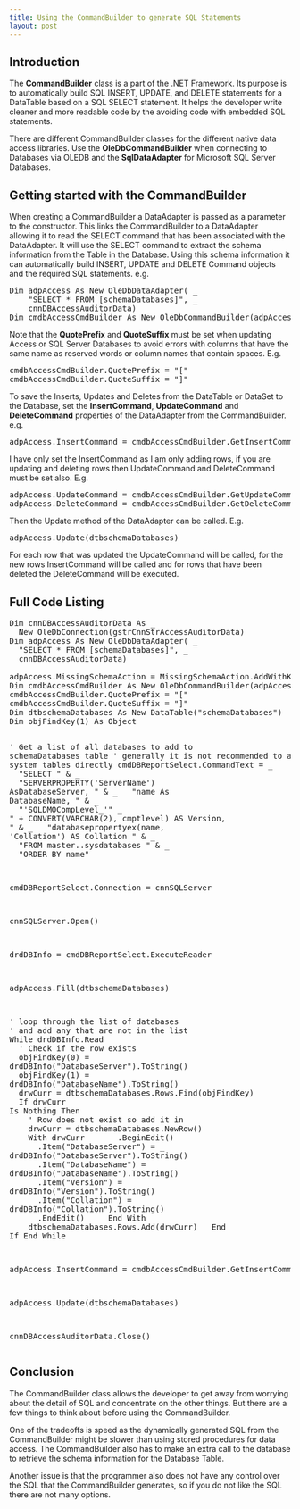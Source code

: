 ```yaml
---
title: Using the CommandBuilder to generate SQL Statements
layout: post
---
```


<h2>Introduction</h2>
<p>
  The <strong>CommandBuilder</strong> class is a part of the .NET Framework. Its
  purpose is to automatically build SQL INSERT, UPDATE,&nbsp;and DELETE
  statements for a DataTable based on a SQL SELECT statement. It helps the
  developer write cleaner and more readable code by the avoiding code with
  embedded SQL statements.
</p>
<p>
  There are different CommandBuilder classes for the different native data
  access libraries. Use the <strong>OleDbCommandBuilder</strong> when connecting
  to Databases via OLEDB and the <strong>SqlDataAdapter</strong> for Microsoft
  SQL Server Databases.
</p>
<h2>Getting started with the CommandBuilder</h2>
<p>
  When creating a CommandBuilder a DataAdapter is passed as a parameter to the
  constructor. This links the CommandBuilder to a DataAdapter allowing it to
  read the SELECT command that has been associated with the DataAdapter. It will
  use the SELECT command to extract the schema information from the Table in the
  Database. Using this schema information it can automatically build INSERT,
  UPDATE and DELETE Command objects and the required SQL statements. e.g.
</p>
<pre
  class="code"
><span class="CodeKeyword">Dim</span> adpAccess <span class="CodeKeyword">As</span> New OleDbDataAdapter( _
	<span class="CodeLiteral">&quot;SELECT * FROM [schemaDatabases]&quot;</span>, _
	cnnDBAccessAuditorData) 
<span class="CodeKeyword">Dim</span> cmdbAccessCmdBuilder <span class="CodeKeyword">As</span> New OleDbCommandBuilder(adpAccess)</pre>
<p>
  Note that the <strong>QuotePrefix</strong> and
  <strong>QuoteSuffix</strong> must be set when updating Access or SQL Server
  Databases to avoid errors with columns that have the same name as reserved
  words or column names that contain spaces. E.g.
</p>
<pre
  class="code"
>cmdbAccessCmdBuilder.QuotePrefix = <span class="CodeLiteral">&quot;[&quot;</span>
cmdbAccessCmdBuilder.QuoteSuffix = <span class="CodeLiteral">&quot;]&quot;</span></pre>
<p>
  To save the Inserts, Updates and Deletes from the DataTable or DataSet to the
  Database, set the <strong>InsertCommand</strong>,
  <strong>UpdateCommand</strong> and <strong>DeleteCommand</strong> properties
  of the DataAdapter from the CommandBuilder. e.g.
</p>
<pre class="code">
adpAccess.InsertCommand = cmdbAccessCmdBuilder.GetInsertCommand()</pre
>
<p>
  I have only set the InsertCommand as I am only adding rows, if you are
  updating and deleting rows then UpdateCommand and DeleteCommand must be set
  also. E.g.
</p>
<pre class="code">
adpAccess.UpdateCommand = cmdbAccessCmdBuilder.GetUpdateCommand()
adpAccess.DeleteCommand = cmdbAccessCmdBuilder.GetDeleteCommand()</pre
>
<p>Then the Update method of the DataAdapter can be called. E.g.</p>
<pre class="code">adpAccess.Update(dtbschemaDatabases)</pre>
<p>
  For each row that was updated the UpdateCommand will be called, for the new
  rows InsertCommand will be called and for rows that have been deleted the
  DeleteCommand will be executed.
</p>
<h2>Full Code Listing</h2>
<pre
  class="Code"
><span class="CodeKeyword">Dim</span> cnnDBAccessAuditorData <span class="CodeKeyword">As</span> _
&nbsp;&nbsp;<span class="CodeKeyword">New</span> OleDbConnection(gstrCnnStrAccessAuditorData)
<span class="CodeKeyword">Dim</span> adpAccess <span class="CodeKeyword">As</span> New OleDbDataAdapter( _
&nbsp;&nbsp;<span class="CodeLiteral">&quot;SELECT * FROM [schemaDatabases]&quot;</span>, _
&nbsp;&nbsp;cnnDBAccessAuditorData)
&nbsp;&nbsp;
adpAccess.MissingSchemaAction = MissingSchemaAction.AddWithKey
<span class="CodeKeyword">Dim</span> cmdbAccessCmdBuilder <span class="CodeKeyword">As</span> New OleDbCommandBuilder(adpAccess)
cmdbAccessCmdBuilder.QuotePrefix = <span class="CodeLiteral">&quot;[&quot;</span>
cmdbAccessCmdBuilder.QuoteSuffix = <span class="CodeLiteral">&quot;]&quot;</span>
<span class="CodeKeyword">Dim</span> dtbschemaDatabases <span class="CodeKeyword">As</span> New DataTable(&quot;schemaDatabases&quot;)
<span class="CodeKeyword">Dim</span> objFindKey(1) <span class="CodeKeyword">As</span> Object

<span class="CodeComment">' Get a list of all databases to add to schemaDatabases table
' generally it is not recommended to access the system tables directly</span>
cmdDBReportSelect.CommandText = _
&nbsp;&nbsp;<span class="CodeLiteral">&quot;SELECT &quot;</span> &amp; _
&nbsp;&nbsp;<span class="CodeLiteral">&quot;SERVERPROPERTY('ServerName') AsDatabaseServer, &quot;</span> &amp; _
&nbsp;&nbsp;<span class="CodeLiteral">&quot;name As DatabaseName, &quot;</span> &amp; _
&nbsp;&nbsp;<span class="CodeLiteral">&quot;'SQLDMOCompLevel_'&quot;</span> _
  <span class="CodeLiteral">&quot; + CONVERT(VARCHAR(2), cmptlevel) AS Version, &quot;</span> &amp; _
&nbsp;&nbsp;<span class="CodeLiteral">&quot;databasepropertyex(name, 'Collation') AS Collation &quot;</span> &amp; _
&nbsp;&nbsp;<span class="CodeLiteral">&quot;FROM master..sysdatabases &quot;</span> &amp; _
&nbsp;&nbsp;<span class="CodeLiteral">&quot;ORDER BY name&quot;</span>

cmdDBReportSelect.Connection = cnnSQLServer

cnnSQLServer.Open()

drdDBInfo = cmdDBReportSelect.ExecuteReader

adpAccess.Fill(dtbschemaDatabases)

<span class="CodeComment">' loop through the list of databases</span> 
<span class="CodeComment">' and add any that are not in the list</span>
<span class="CodeKeyword">While</span> drdDBInfo.Read
&nbsp;&nbsp;<span class="CodeComment">' Check if the row exists</span>
&nbsp;&nbsp;objFindKey(0) = drdDBInfo(<span class="CodeLiteral">&quot;DatabaseServer&quot;</span>).ToString()
&nbsp;&nbsp;objFindKey(1) = drdDBInfo(<span class="CodeLiteral">&quot;DatabaseName&quot;</span>).ToString()
&nbsp;&nbsp;drwCurr = dtbschemaDatabases.Rows.Find(objFindKey)
&nbsp;&nbsp;<span class="CodeKeyword">If</span> drwCurr <span class="CodeKeyword">Is Nothing Then</span>
&nbsp;&nbsp;&nbsp;&nbsp;<span class="CodeComment">' Row does not exist so add it in</span>
&nbsp;&nbsp;&nbsp;&nbsp;drwCurr = dtbschemaDatabases.NewRow()
&nbsp;&nbsp;&nbsp;&nbsp;<span class="CodeKeyword">With</span> drwCurr
&nbsp;&nbsp;&nbsp;&nbsp;&nbsp;&nbsp;.BeginEdit()
&nbsp;&nbsp;&nbsp;&nbsp;&nbsp;&nbsp;.Item(<span class="CodeLiteral">&quot;DatabaseServer&quot;</span>) = _
        drdDBInfo(<span class="CodeLiteral">&quot;DatabaseServer&quot;</span>).ToString()
&nbsp;&nbsp;&nbsp;&nbsp;&nbsp;&nbsp;.Item(<span class="CodeLiteral">&quot;DatabaseName&quot;</span>) = drdDBInfo(&quot;DatabaseName&quot;).ToString()
&nbsp;&nbsp;&nbsp;&nbsp;&nbsp;&nbsp;.Item(<span class="CodeLiteral">&quot;Version&quot;</span>) = drdDBInfo(<span class="CodeLiteral">&quot;Version&quot;</span>).ToString()
&nbsp;&nbsp;&nbsp;&nbsp;&nbsp;&nbsp;.Item(<span class="CodeLiteral">&quot;Collation&quot;</span>) = drdDBInfo(<span class="CodeLiteral">&quot;Collation&quot;</span>).ToString()
&nbsp;&nbsp;&nbsp;&nbsp;&nbsp;&nbsp;.EndEdit()
&nbsp;&nbsp;&nbsp;&nbsp;<span class="CodeKeyword">End With</span>
&nbsp;&nbsp;&nbsp;&nbsp;dtbschemaDatabases.Rows.Add(drwCurr)
&nbsp;&nbsp;<span class="CodeKeyword">End If</span>
<span class="CodeKeyword">End While</span>

adpAccess.InsertCommand = cmdbAccessCmdBuilder.GetInsertCommand()

adpAccess.Update(dtbschemaDatabases)

cnnDBAccessAuditorData.Close() 
</pre>
<h2>Conclusion</h2>
<p>
  The CommandBuilder class allows the developer to get away from worrying about
  the detail of SQL and concentrate on the other things. But there are a few
  things to think about before using the CommandBuilder.
</p>
<p>
  One of the tradeoffs is speed as the dynamically generated SQL from the
  CommandBuilder might be slower than using stored procedures for data access.
  The CommandBuilder also has to make an extra call to the database to retrieve
  the schema information for the Database Table.
</p>
<p>
  Another issue is that the programmer also does not have any control over the
  SQL that the CommandBuilder generates, so if you do not like the SQL there are
  not many options.
</p>
